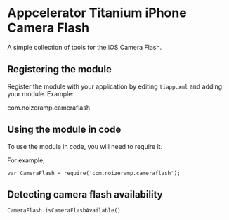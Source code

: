 Appcelerator Titanium iPhone Camera Flash 
=========================================

A simple collection of tools for the iOS Camera Flash.


Registering the module
----------------------

Register the module with your application by editing `tiapp.xml` and adding your module.
Example:

<modules>
	<module version="0.1">com.noizeramp.cameraflash</module>
</modules>


Using the module in code
------------------------

To use the module in code, you will need to require it. 

For example,

  	var CameraFlash = require('com.noizeramp.cameraflash');


Detecting camera flash availability
-----------------------------------

    CameraFlash.isCameraFlashAvailable()

